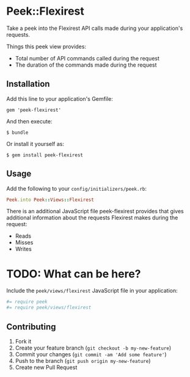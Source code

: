 # Peek::Flexirest

Take a peek into the Flexirest API calls made during your application's requests.

Things this peek view provides:

- Total number of API commands called during the request
- The duration of the commands made during the request

## Installation

Add this line to your application's Gemfile:

    gem 'peek-flexirest'

And then execute:

    $ bundle

Or install it yourself as:

    $ gem install peek-flexirest

## Usage

Add the following to your `config/initializers/peek.rb`:

```ruby
Peek.into Peek::Views::Flexirest
```

There is an additional JavaScript file peek-flexirest provides that gives
additional information about the requests Flexirest makes during the request:

- Reads
- Misses
- Writes
# TODO: What can be here?

Include the `peek/views/flexirest` JavaScript file in your application:

```coffeescript
#= require peek
#= require peek/views/flexirest
```

## Contributing

1. Fork it
2. Create your feature branch (`git checkout -b my-new-feature`)
3. Commit your changes (`git commit -am 'Add some feature'`)
4. Push to the branch (`git push origin my-new-feature`)
5. Create new Pull Request
